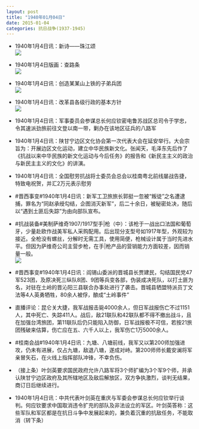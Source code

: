 ```yaml
---
layout: post
title: "1940年01月04日"
date: 2015-01-04
categories: 抗日战争(1937-1945)
---
```


<meta name="referrer" content="no-referrer" />

- 1940年1月4日讯：新诗——珠江颂 <br/><img src="https://ww1.sinaimg.cn/large/aca367d8jw1enxwp15h30j20hr0icmza.jpg" />

- 1940年1月4日版画：查路条 <br/><img src="https://ww2.sinaimg.cn/large/aca367d8jw1enxuymebpwj20d40iejsz.jpg" />

- 1940年1月4日讯：创造某某山上铁的子弟兵团 <br/><img src="https://ww1.sinaimg.cn/large/aca367d8jw1enxt8a7lm4j20ip10i7ff.jpg" />

- 1940年1月4日讯：改革县各级行政的基本方针 <br/><img src="https://ww3.sinaimg.cn/large/aca367d8jw1enxrhs0xu2j20ub0fr0xf.jpg" />

- 1940年1月4日讯：军事委员会参谋总长何应钦密电鲁苏战区总司令于学忠，令其速派劲旅前往文登以南一带，剿办在该地区征兵的八路军 

- 1940年1月4日讯：陕甘宁边区文化协会第一次代表大会在延安举行。大会宗旨为：开展边区文化运动，建立中华民族新文化。张闻天，毛泽东先后作了《抗战以来中华民族的新文化运动与今后任务》的报告和《新民主主义的政治与新民主主义的文化》的讲演。 

- 1940年1月4日讯：全国慰劳抗战将士委员会总会以桂南粤北前线屡战告捷，特致电祝贺，并汇2万元表示慰劳 

- #晋西事变#1940年1月4日讯：新军工卫旅旅长郭挺一忽被“叛徒”之名遭逮捕，罪名为“同赵承绶勾结，企图消灭新军”，后二十余日，被秘密处决，随后以“遇到土匪后失踪”为由向部队宣布。 

- #抗战装备#美制萨维奇1907/1917型手|枪（中）：该枪于一战出口法国和葡萄牙，少量赴欧作战美军私人采购配用。后出现分支型号如1917年型，外观较为接近。全枪没有螺丝，分解时无需工具，使用简便，枪械设计属于当时先进水平。但因为萨维奇公司主营步枪，在手|枪产品的营销能力方面较差，因而销量一般。 <br/><img src="https://ww2.sinaimg.cn/large/aca367d8jw1enx99mj2yqj20fy10r0yo.jpg" />

- #晋西事变#1940年1月4日讯：阎锡山委派的晋城县长贾建民，勾结国民党47军523团，及原决死三纵队8团、9团等兵变各部，伪装成决死队，以打土匪为名，对驻在土岭的晋沁阳三县联合办事处进行了袭击。晋城县牺盟特派员丁文法等4人英勇牺牲，80余人被俘，酿成“土岭事件” 

- 直播评论：昆仑关大捷，我军战报击毙4000余人，但日军战报伤亡不过1151人，其中死亡、失踪411人。战后，敌21联队和42联队都不得不撤出战斗，且在加强台湾旅团，第11联队后仍只能陷入防御，日军战报极不可信，若按21旅团残破来估算，伤亡应在五、六千人以上，我军伤亡1万5000余人。 

- #桂南会战#1940年1月4日讯：九塘、八塘前线，我军又以第200师加强进攻，仍未有进展，仅占九塘，敌退八塘，遂成对峙。第200师师长戴安澜将军亲冒矢石，在火线上指挥部队冲锋，不幸负伤。 

- （接上条）叶剑英要求国民政府允许八路军将3个师扩编为3个军9个师，并承认陕甘宁边区政府及其所辖地区及敌后解放区，双方争执激烈，谈判无结果，商订日后继续进行。 

- 1940年1月4日讯：中共代表叶剑英在重庆与军委会参谋总长何应钦举行谈判。何应钦要求中国取消违令扩充的部队及非法设立的军区。叶剑英答称：这些军队和军区都是在抗日斗争中发展起来的，兼负着沉重的抗敌任务，不能取消（转下条） 

